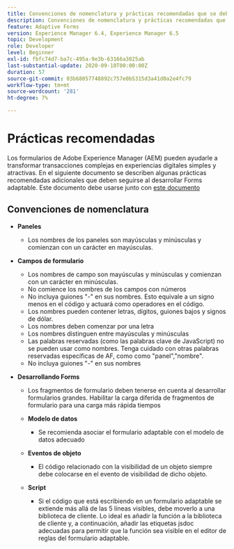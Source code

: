 ```yaml
---
title: Convenciones de nomenclatura y prácticas recomendadas que se deben seguir al crear formularios adaptables
description: Convenciones de nomenclatura y prácticas recomendadas que se deben seguir al crear formularios adaptables
feature: Adaptive Forms
version: Experience Manager 6.4, Experience Manager 6.5
topic: Development
role: Developer
level: Beginner
exl-id: fbfc74d7-ba7c-495a-9e3b-63166a3025ab
last-substantial-update: 2020-09-10T00:00:00Z
duration: 57
source-git-commit: 03b68057748892c757e0b5315d3a41d0a2e4fc79
workflow-type: tm+mt
source-wordcount: '281'
ht-degree: 7%

---
```


# Prácticas recomendadas

Los formularios de Adobe Experience Manager (AEM) pueden ayudarle a transformar transacciones complejas en experiencias digitales simples y atractivas. En el siguiente documento se describen algunas prácticas recomendadas adicionales que deben seguirse al desarrollar Forms adaptable. Este documento debe usarse junto con [este documento](https://helpx.adobe.com/es/experience-manager/6-3/forms/using/adaptive-forms-best-practices.html#Overview)

## Convenciones de nomenclatura

* **Paneles**
   * Los nombres de los paneles son mayúsculas y minúsculas y comienzan con un carácter en mayúsculas.

* **Campos de formulario**
   * Los nombres de campo son mayúsculas y minúsculas y comienzan con un carácter en minúsculas.
   * No comience los nombres de los campos con números
   * No incluya guiones &quot;-&quot; en sus nombres. Esto equivale a un signo menos en el código y actuará como operadores en el código.
   * Los nombres pueden contener letras, dígitos, guiones bajos y signos de dólar.
   * Los nombres deben comenzar por una letra
   * Los nombres distinguen entre mayúsculas y minúsculas
   * Las palabras reservadas (como las palabras clave de JavaScript) no se pueden usar como nombres. Tenga cuidado con otras palabras reservadas específicas de AF, como   como &quot;panel&quot;,&quot;nombre&quot;.
   * No incluya guiones &quot;-&quot; en sus nombres
* **Desarrollando Forms**
   * Los fragmentos de formulario deben tenerse en cuenta al desarrollar formularios grandes. Habilitar la carga diferida de fragmentos de formulario para una carga más rápida   tiempos
   * **Modelo de datos**
      * Se recomienda asociar el formulario adaptable con el modelo de datos adecuado

   * **Eventos de objeto**
      * El código relacionado con la visibilidad de un objeto siempre debe colocarse en el evento de visibilidad de dicho objeto.
   * **Script**
      * Si el código que está escribiendo en un formulario adaptable se extiende más allá de las 5 líneas visibles, debe moverlo a una biblioteca de cliente. Lo ideal es añadir la función a la biblioteca de cliente y, a continuación, añadir las etiquetas jsdoc adecuadas para permitir que la función sea visible en el editor de reglas del formulario adaptable.
